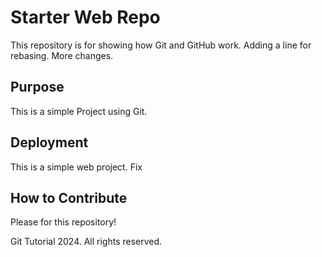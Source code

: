 # Starter Web Repo

This repository is for showing how Git and GitHub work.
Adding a line for rebasing.
More changes.

## Purpose

This is a simple Project using Git.

## Deployment

This is a simple web project.
Fix

## How to Contribute

Please for this repository!

Git Tutorial 2024.
All rights reserved.
